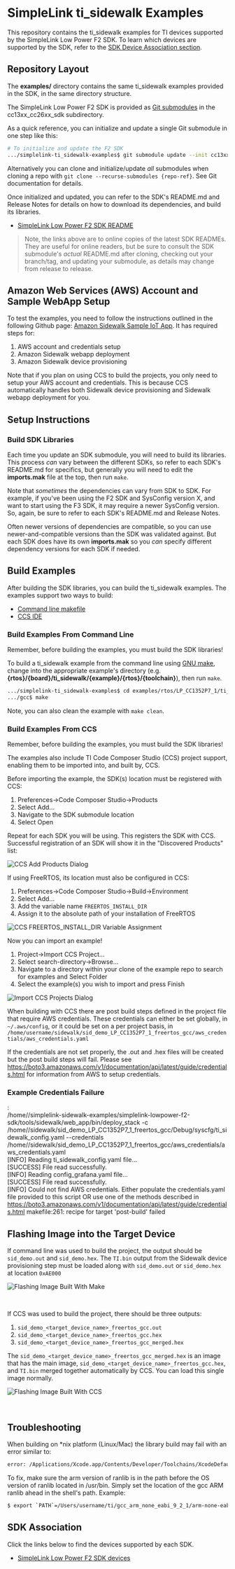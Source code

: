 # SimpleLink ti_sidewalk Examples

This repository contains the ti_sidewalk examples for TI devices supported by the
SimpleLink Low Power F2 SDK.  To learn which devices are supported by
the SDK, refer to the [SDK Device Association section](#sdk-association).

## Repository Layout

The **examples/** directory contains the same ti_sidewalk examples provided in the
SDK, in the same directory structure.

The SimpleLink Low Power F2 SDK is provided as [Git
submodules](https://www.git-scm.com/docs/gitsubmodules) in the cc13xx_cc26xx_sdk
subdirectory.  

As a quick reference, you can initialize and update a single Git submodule in
one step like this:

```bash
# To initialize and update the F2 SDK
.../simplelink-ti_sidewalk-examples$ git submodule update --init cc13xx_cc26xx_sdk
```

Alternatively you can clone and initialize/update _all_ submodules when cloning a repo
with `git clone --recurse-submodules {repo-ref}`.  See Git documentation for
details.

Once initialized and updated, you can refer to the SDK's README.md and Release
Notes for details on how to download its dependencies, and build its libraries.

* [SimpleLink Low Power F2 SDK
  README](https://github.com/TexasInstruments/cc13xx_cc26xx_sdk/blob/main/README.md)


> Note, the links above are to online copies of the latest SDK READMEs.  They
> are useful for online readers, but be sure to consult the SDK submodule's
> _actual_ README.md after cloning, checking out your branch/tag, and updating
> your submodule, as details may change from release to release.


## Amazon Web Services (AWS) Account and Sample WebApp Setup
To test the examples, you need to follow the instructions outlined in the following Github page: [Amazon Sidewalk Sample IoT App](https://github.com/TexasInstruments/ti-amazon-sidewalk-sample-iot-app). It has required steps for:

1. AWS account and credentials setup
2. Amazon Sidewalk webapp deployment
3. Amazon Sidewalk device provisioning

Note that if you plan on using CCS to build the projects, you only need to setup your AWS account and credentials. This is because CCS automatically handles both Sidewalk device provisioning and Sidewalk webapp deployment for you.


## Setup Instructions

### Build SDK Libraries

Each time you update an SDK submodule, you will need to build its libraries.
This process _can_ vary between the different SDKs, so refer to each SDK's
README.md for specifics, but generally you will need to edit the **imports.mak**
file at the top, then run `make`.

Note that _sometimes_ the dependencies can vary from SDK to SDK.  For example,
if you've been using the F2 SDK and SysConfig version X, and want to start using
the F3 SDK, it may require a newer SysConfig version.  So, again, be sure to
refer to each SDK's README.md and Release Notes.

Often newer versions of dependencies are compatible, so you can use
newer-and-compatible versions than the SDK was validated against.  But each SDK
does have its own **imports.mak** so you _can_ specify different dependency
versions for each SDK if needed.

## Build Examples

After building the SDK libraries, you can build the ti_sidewalk examples.  The
examples support two ways to build:

* [Command line makefile](#build-examples-from-command-line)
* [CCS IDE](#build-examples-from-ccs)

### Build Examples From Command Line

Remember, before building the examples, you must build the SDK libraries!

To build a ti_sidewalk example from the command line using [GNU
make](https://www.gnu.org/software/make/manual/make.html), change into the
appropriate example's directory (e.g.
**{rtos}/{board}/ti_sidewalk/{example}/{rtos}/{toolchain}**), then run `make`.

```bash
.../simplelink-ti_sidewalk-examples$ cd examples/rtos/LP_CC1352P7_1/ti_sidewalk/sid_demo/freertos/gcc/
.../gcc$ make
```

Note, you can also clean the example with `make clean`.

### Build Examples From CCS

Remember, before building the examples, you must build the SDK libraries!

The examples also include TI Code Composer Studio (CCS) project support,
enabling them to be imported into, and built by, CCS.

Before importing the example, the SDK(s) location must be registered with CCS:

1. Preferences->Code Composer Studio->Products
2. Select Add...
3. Navigate to the SDK submodule location
4. Select Open

Repeat for each SDK you will be using.  This registers the SDK with CCS.
Successful registration of an SDK will show it in the "Discovered
Products" list:

![CCS Add Products Dialog](images/add_products.png)

If using FreeRTOS, its location must also be configured in CCS:

1. Preferences->Code Composer Studio->Build->Environment
2. Select Add...
3. Add the variable name `FREERTOS_INSTALL_DIR`
4. Assign it to the absolute path of your installation of FreeRTOS

![CCS FREERTOS_INSTALL_DIR Variable Assignment](images/FreeRTOS.png)

Now you can import an example!

1. Project->Import CCS Project...
2. Select search-directory->Browse...
3. Navigate to a directory within your clone of the example repo to search for
   examples and Select Folder
4. Select the example(s) you wish to import and press Finish

![Import CCS Projects Dialog](images/select_ccsproject.png)


When building with CCS there are post build steps defined in the project file that require AWS credentials. These credentials can either be set globally, in `~/.aws/config`, or it could be set on a per project basis, in `/home/username/sidewalk/sid_demo_LP_CC1352P7_1_freertos_gcc/aws_credentials/aws_credentials.yaml`

If the credentials are not set properly, the .out and .hex files will be created but the post build steps will fail.  Please see https://boto3.amazonaws.com/v1/documentation/api/latest/guide/credentials.html for information from AWS to setup credentials.

### Example Credentials Failure
:<br>
/home/<user>/simplelink-sidewalk-examples/simplelink-lowpower-f2-sdk/tools/sidewalk/web_app/bin/deploy_stack -c /home/<user>/sidewalk/sid_demo_LP_CC1352P7_1_freertos_gcc/Debug/syscfg/ti_sidewalk_config.yaml --credentials /home/<user>/sidewalk/sid_demo_LP_CC1352P7_1_freertos_gcc/aws_credentials/aws_credentials.yaml <br>
[INFO]          Reading ti_sidewalk_config.yaml file...<br>
[SUCCESS]       File read successfully.<br>
[INFO]          Reading config_grafana.yaml file...<br>
[SUCCESS]       File read successfully.<br>
[INFO]          Could not find AWS credentials. Either populate the credentials.yaml file provided to this script OR use one of the methods described in https://boto3.amazonaws.com/v1/documentation/api/latest/guide/credentials.html
makefile:261: recipe for target 'post-build' failed<br>

## Flashing Image into the Target Device
If command line was used to build the project, the output should be `sid_demo.out` and `sid_demo.hex`. The `TI.bin` output from the Sidewalk device provisioning step must be loaded along with `sid_demo.out` or `sid_demo.hex` at location `0xAE000`


![Flashing Image Built With Make](images/uniflash_1.png)

<br>

If CCS was used to build the project, there should be three outputs:
1. `sid_demo_<target_device_name>_freertos_gcc.out`
2. `sid_demo_<target_device_name>_freertos_gcc.hex`
3. `sid_demo_<target_device_name>_freertos_gcc_merged.hex`

The `sid_demo_<target_device_name>_freertos_gcc_merged.hex` is an image that has the main image, `sid_demo_<target_device_name>_freertos_gcc.hex`, and `TI.bin` merged together automatically by CCS. You can load this single image normally.

![Flashing Image Built With CCS](images/uniflash_2.png)

<br>

## Troubleshooting

When building on *nix platform (Linux/Mac) the library build may fail with an
error similar to:

```bash
error: /Applications/Xcode.app/Contents/Developer/Toolchains/XcodeDefault.xctoolchain/usr/bin/ranlib: Unsupported triple for mach-o cpu type: thumbv6m-ti-none-eabi
```

To fix, make sure the arm version of ranlib is in the path before the OS version
of ranlib located in /usr/bin. Simply set the location of the gcc ARM ranlib
ahead in the shell's path.  Example:

```bash
$ export `PATH`=/Users/username/ti/gcc_arm_none_eabi_9_2_1/arm-none-eabi/bin:$PATH
```

## SDK Association

Click the links below to find the devices supported by each SDK.

* [SimpleLink Low Power F2 SDK devices](images/simplelink_cc13xx_cc26xx_sdk.md)
